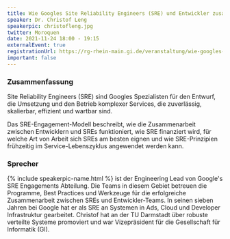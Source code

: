 ```yaml
---
title: Wie Googles Site Reliability Engineers (SRE) und Entwickler zusammenarbeiten
speaker: Dr. Christof Leng
speakerpic: christofleng.jpg
twitter: Moroquen
date: 2021-11-24 18:00 - 19:15
externalEvent: true
registrationUrl: https://rg-rhein-main.gi.de/veranstaltung/wie-googles-site-reliability-engineers-sre-und-entwickler-zusammenarbeiten
important: false
---
```


### Zusammenfassung

Site Reliability Engineers (SRE) sind Googles Spezialisten für den Entwurf, die Umsetzung und den Betrieb komplexer Services, die zuverlässig, skalierbar, effizient und wartbar sind.

Das SRE-Engagement-Modell beschreibt, wie die Zusammenarbeit zwischen Entwicklern und SREs funktioniert, wie SRE finanziert wird, für welche Art von Arbeit sich SREs am besten eignen und wie SRE-Prinzipien frühzeitig im Service-Lebenszyklus angewendet werden kann.

### Sprecher

{% include speakerpic-name.html %} ist der Engineering Lead von Google's SRE Engagements Abteilung. Die Teams in diesem Gebiet betreuen die Programme, Best Practices und Werkzeuge für die erfolgreiche Zusammenarbeit zwischen SREs und Entwickler-Teams. In seinen sieben Jahren bei Google hat er als SRE an Systemen in Ads, Cloud und Developer Infrastruktur gearbeitet.
Christof hat an der TU Darmstadt über robuste verteilte Systeme promoviert und war Vizepräsident für die Gesellschaft für Informatik (GI).
